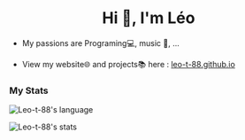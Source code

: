 <h1 align="center">Hi 👋, I'm Léo</h1>

- My passions are Programing💻, music 🎵, ...
  
- View my website🌐 and projects📚 here : [leo-t-88.github.io](https://leo-t-88.github.io)

### My Stats
![Leo-t-88's language](https://github-readme-stats.vercel.app/api/top-langs/?username=leo-t-88&layout=compact&theme=tokyonight&border_radius=10&card_width=450)

![Leo-t-88's stats](https://github-readme-stats.vercel.app/api/?username=leo-t-88&theme=tokyonight&border_radius=10&rank_icon=github&card_width=450)
